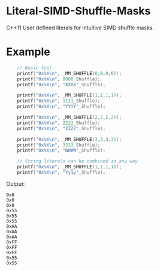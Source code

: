 # Literal-SIMD-Shuffle-Masks
C++11 User defined literals for intuitive SIMD shuffle masks.

# Example

```C++
    // Basic test
    printf("0x%X\n", _MM_SHUFFLE(0,0,0,0));
    printf("0x%X\n", 0000_Shuffle);
    printf("0x%X\n", "XXXX"_Shuffle);

    printf("0x%X\n", _MM_SHUFFLE(1,1,1,1));
    printf("0x%X\n", 1111_Shuffle);
    printf("0x%X\n", "YYYY"_Shuffle);

    printf("0x%X\n", _MM_SHUFFLE(2,2,2,2));
    printf("0x%X\n", 2222_Shuffle);
    printf("0x%X\n", "ZZZZ"_Shuffle);

    printf("0x%X\n", _MM_SHUFFLE(3,3,3,3));
    printf("0x%X\n", 3333_Shuffle);
    printf("0x%X\n", "WWWW"_Shuffle);

    // String literals can be combined in any way
    printf("0x%X\n", _MM_SHUFFLE(1,1,1,1));
    printf("0x%X\n", "Yy1y"_Shuffle);
```

Output:
```
0x0
0x0
0x0
0x55
0x55
0x55
0xAA
0xAA
0xAA
0xFF
0xFF
0xFF
0x55
0x55
```
